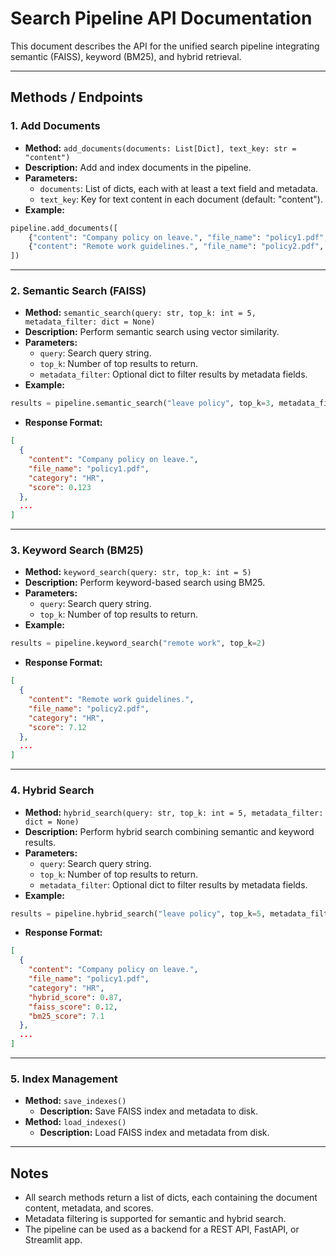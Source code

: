 # Search Pipeline API Documentation

This document describes the API for the unified search pipeline integrating semantic (FAISS), keyword (BM25), and hybrid retrieval.

---

## Methods / Endpoints

### 1. Add Documents
- **Method:** `add_documents(documents: List[Dict], text_key: str = "content")`
- **Description:** Add and index documents in the pipeline.
- **Parameters:**
  - `documents`: List of dicts, each with at least a text field and metadata.
  - `text_key`: Key for text content in each document (default: "content").
- **Example:**
```python
pipeline.add_documents([
    {"content": "Company policy on leave.", "file_name": "policy1.pdf", "category": "HR"},
    {"content": "Remote work guidelines.", "file_name": "policy2.pdf", "category": "HR"}
])
```

---

### 2. Semantic Search (FAISS)
- **Method:** `semantic_search(query: str, top_k: int = 5, metadata_filter: dict = None)`
- **Description:** Perform semantic search using vector similarity.
- **Parameters:**
  - `query`: Search query string.
  - `top_k`: Number of top results to return.
  - `metadata_filter`: Optional dict to filter results by metadata fields.
- **Example:**
```python
results = pipeline.semantic_search("leave policy", top_k=3, metadata_filter={"category": "HR"})
```
- **Response Format:**
```json
[
  {
    "content": "Company policy on leave.",
    "file_name": "policy1.pdf",
    "category": "HR",
    "score": 0.123
  },
  ...
]
```

---

### 3. Keyword Search (BM25)
- **Method:** `keyword_search(query: str, top_k: int = 5)`
- **Description:** Perform keyword-based search using BM25.
- **Parameters:**
  - `query`: Search query string.
  - `top_k`: Number of top results to return.
- **Example:**
```python
results = pipeline.keyword_search("remote work", top_k=2)
```
- **Response Format:**
```json
[
  {
    "content": "Remote work guidelines.",
    "file_name": "policy2.pdf",
    "category": "HR",
    "score": 7.12
  },
  ...
]
```

---

### 4. Hybrid Search
- **Method:** `hybrid_search(query: str, top_k: int = 5, metadata_filter: dict = None)`
- **Description:** Perform hybrid search combining semantic and keyword results.
- **Parameters:**
  - `query`: Search query string.
  - `top_k`: Number of top results to return.
  - `metadata_filter`: Optional dict to filter results by metadata fields.
- **Example:**
```python
results = pipeline.hybrid_search("leave policy", top_k=5, metadata_filter={"category": "HR"})
```
- **Response Format:**
```json
[
  {
    "content": "Company policy on leave.",
    "file_name": "policy1.pdf",
    "category": "HR",
    "hybrid_score": 0.87,
    "faiss_score": 0.12,
    "bm25_score": 7.1
  },
  ...
]
```

---

### 5. Index Management
- **Method:** `save_indexes()`
  - **Description:** Save FAISS index and metadata to disk.
- **Method:** `load_indexes()`
  - **Description:** Load FAISS index and metadata from disk.

---

## Notes
- All search methods return a list of dicts, each containing the document content, metadata, and scores.
- Metadata filtering is supported for semantic and hybrid search.
- The pipeline can be used as a backend for a REST API, FastAPI, or Streamlit app. 
